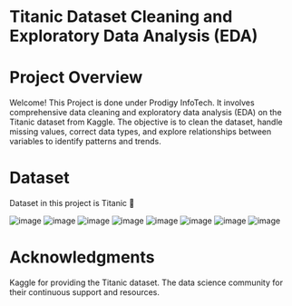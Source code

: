 # Titanic Dataset Cleaning and Exploratory Data Analysis (EDA)

# Project Overview

Welcome! This Project is done under Prodigy InfoTech. It involves comprehensive data cleaning and exploratory data analysis (EDA) on the Titanic dataset from Kaggle. The objective is to clean the dataset, handle missing values, correct data types, and explore relationships between variables to identify patterns and trends.

# Dataset

Dataset in this project is Titanic 🚢 

![image](https://github.com/user-attachments/assets/099a51a6-a5f0-4c73-94d0-5a9a2184a191)
![image](https://github.com/user-attachments/assets/a3fa17e7-b3d8-453f-a530-34edfbe0a1b1)
![image](https://github.com/user-attachments/assets/f79ffb42-d768-4396-8db6-154523a6c9b1)
![image](https://github.com/user-attachments/assets/5a943ca9-970b-459a-a2e0-9382ae51ce03)
![image](https://github.com/user-attachments/assets/e13ff7a2-5bac-49bb-964e-af9ae1beda38)
![image](https://github.com/user-attachments/assets/076d7bc0-7799-4b2f-82d1-76b4c3c32586)
![image](https://github.com/user-attachments/assets/87c04e77-350f-4f65-9e36-5123a2d36729)
![image](https://github.com/user-attachments/assets/9c89569e-3986-4f5d-9825-24a97861fea8)

# Acknowledgments

Kaggle for providing the Titanic dataset.
The data science community for their continuous support and resources.



